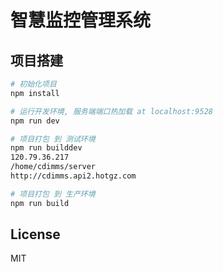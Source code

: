 # 智慧监控管理系统

## 项目搭建

``` bash
# 初始化项目
npm install

# 运行开发环境, 服务端端口热加载 at localhost:9528
npm run dev

# 项目打包 到 测试环境
npm run builddev
120.79.36.217
/home/cdimms/server
http://cdimms.api2.hotgz.com

# 项目打包 到 生产环境
npm run build

```

## License
MIT
